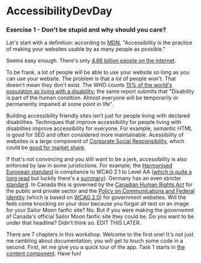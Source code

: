 # AccessibilityDevDay

### Exercise 1 - Don't be stupid and why should you care?

Let's start with a definition: according to [MDN](https://developer.mozilla.org/en-US/docs/Learn/Accessibility/What_is_accessibility), "Accessibility is the practice of making your websites usable by as many people as possible."

Seems easy enough. There's only [4.66 billion people on the internet](https://www.statista.com/statistics/617136/digital-population-worldwide/). 

To be frank, a lot of people will be able to use your website so long as you can use your website. The problem is that a lot of people won't. That doesn't mean they don't exist. The WHO counts [15% of the world's population as living with a disability](https://www.who.int/publications/i/item/9789241564182); the same report submits that "Disability is part of the human condition. Almost everyone will be temporarily or permanently impaired at some point in life".

Building accessibility friendly sites isn't just for people living with declared disabilities. Techniques that improve accessibility for people living with disablities improve accessibility for everyone. For example, semantic HTML is good for SEO and often considered more maintainable. Acessibility of websites is a large component of [Corporate Social Responsibility](https://www.tandfonline.com/doi/abs/10.1080/15332860802086185), which could be [good for market share](https://www.researchgate.net/profile/Mahabubur-Rahman-10/publication/321638509_Corporate_Social_Responsibility_And_Marketing_Performance_The_Moderating_Role_Of_Advertising_Intensity/links/5b02ebdea6fdccf9e4f7562c/Corporate-Social-Responsibility-And-Marketing-Performance-The-Moderating-Role-Of-Advertising-Intensity.pdf). 

If that's not convincing and you still want to be a jerk, accessibility is also enforced by law in some juristictions. For example, the [Harmonised European standard](https://www.etsi.org/deliver/etsi_en/301500_301599/301549/02.01.02_60/en_301549v020102p.pdf) is compliance to WCAG 2.1 to Level AA ([which is quite a long read](https://www.w3.org/TR/WCAG21/) but luckily there's a [summary](https://www.w3.org/WAI/standards-guidelines/wcag/glance/)). Germany has an even stricter [standard](https://www.einfach-fuer-alle.de/artikel/bitv_english/). In Canada this is governed by the [Canadian Human Rights Act](https://laws-lois.justice.gc.ca/eng/acts/h-6/FullText.html) for the public and private sector and the [Policy on Communications and Federal Identity](https://www.tbs-sct.gc.ca/pol/doc-eng.aspx?id=30683) (which is based on [WCAG 2.0](https://www.w3.org/TR/WCAG20/)) for government websites. Will the feds come knocking on your door because you forgot alt text on an image for your Sailor Moon fanfic site? No. But if you were making the governemnt of Canada's official Sailor Moon fanfic site they could be. Do you want to be under that headline? Didn't think so. EDIT THIS LATER.

There are 7 chapters in this workshop. Welcome to the first one! It's not just me rambling about documentation; you will get to touch some code in a second. First, let me give you a quick tour of the app. Task 1 starts in [the content component](./src/app/components/content/content.component.ts). Have fun!
